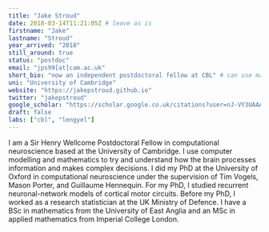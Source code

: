 ```yaml
---
title: "Jake Stroud"
date: 2018-03-14T11:21:05Z # leave as is
firstname: "Jake"
lastname: "Stroud"
year_arrived: "2018"
still_around: true
status: "postdoc"
email: "jps99[at]cam.ac.uk"
short_bio: "now an independent postdoctoral fellow at CBL" # can use markdown here
uni: "University of Cambridge"
website: "https://jakepstroud.github.io"
twitter: "jakepstroud"
google_scholar: "https://scholar.google.co.uk/citations?user=nJ-VY3UAAAAJ&hl=en"
draft: false
labs: ["cbl", "lengyel"]
---
```


I am a Sir Henry Wellcome Postdoctoral Fellow in computational neuroscience based at the University of Cambridge. I use computer modelling and mathematics to try and understand how the brain processes information and makes complex decisions. I did my PhD at the University of Oxford in computational neuroscience under the supervision of Tim Vogels, Mason Porter, and Guillaume Hennequin. For my PhD, I studied recurrent neuronal-network models of cortical motor circuits. Before my PhD, I worked as a research statistician at the UK Ministry of Defence. I have a BSc in mathematics from the University of East Anglia and an MSc in applied mathematics from Imperial College London.
